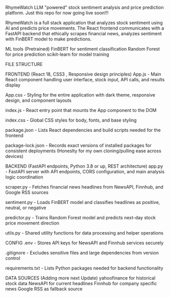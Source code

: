 RhymeWatch LLM "powered" stock sentiment analysis and price prediction platform. Just this repo for now going live soon!!!

RhymeWatch is a full stack application that analyzes stock sentiment using AI and predicts price movements. The React frontend communicates with a FastAPI backend that ethically scrapes financial news, analyzes sentiment with FinBERT model to make predictions.

ML tools (Pretrained) FinBERT for sentiment classification Random Forest for price prediction scikit-learn for model training

FILE STRUCTURE

FRONTEND (React 18, CSS3 , Responsive design principles)
App.js - Main React component handling user interface, stock input, API calls, and results display

App.css - Styling for the entire application with dark theme, responsive design, and component layouts

index.js - React entry point that mounts the App component to the DOM

index.css - Global CSS styles for body, fonts, and base styling

package.json - Lists React dependencies and build scripts needed for the frontend

package-lock.json - Records exact versions of installed packages for consistent deployments (Honeslty for my own cloning/pulling ease across devices)

BACKEND (FastAPI endpoints, Python 3.8 or up, REST architecture)
app.py - FastAPI server with API endpoints, CORS configuration, and main analysis logic coordination

scraper.py - Fetches financial news headlines from NewsAPI, Finnhub, and Google RSS sources

sentiment.py - Loads FinBERT model and classifies headlines as positive, neutral, or negative

predictor.py - Trains Random Forest model and predicts next-day stock price movement direction

utils.py - Shared utility functions for data processing and helper operations

CONFIG
.env - Stores API keys for NewsAPI and Finnhub services securely

.gitignore - Excludes sensitive files and large dependencies from version control

requirements.txt - Lists Python packages needed for backend functionality

DATA SOURCES (Adding more next Update)
yahoofinance for historical stock data NewsAPI for current headlines Finnhub for company specific news Google RSS as fallback source